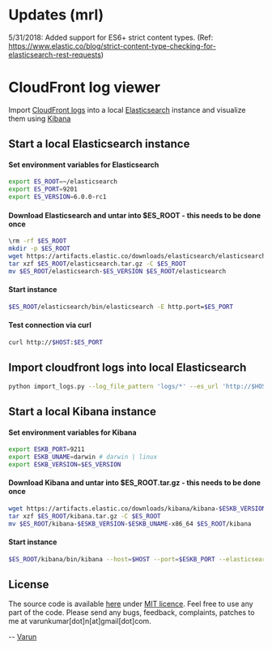 # Updates (mrl)

5/31/2018: Added support for ES6+ strict content types. (Ref: https://www.elastic.co/blog/strict-content-type-checking-for-elasticsearch-rest-requests)

# CloudFront log viewer

Import [CloudFront logs](http://docs.aws.amazon.com/AmazonCloudFront/latest/DeveloperGuide/AccessLogs.html#LogFileFormat) into a local [Elasticsearch](https://www.elastic.co/products/elasticsearch) instance and visualize them using [Kibana](https://www.elastic.co/products/kibana)

## Start a local Elasticsearch instance

#### Set environment variables for Elasticsearch
```bash
export ES_ROOT=~/elasticsearch
export ES_PORT=9201
export ES_VERSION=6.0.0-rc1
```

#### Download Elasticsearch and untar into $ES_ROOT - this needs to be done once
```bash
\rm -rf $ES_ROOT
mkdir -p $ES_ROOT
wget https://artifacts.elastic.co/downloads/elasticsearch/elasticsearch-$ES_VERSION.tar.gz -O $ES_ROOT/elasticsearch.tar.gz
tar xzf $ES_ROOT/elasticsearch.tar.gz -C $ES_ROOT
mv $ES_ROOT/elasticsearch-$ES_VERSION $ES_ROOT/elasticsearch
```

#### Start instance
```bash
$ES_ROOT/elasticsearch/bin/elasticsearch -E http.port=$ES_PORT
```

#### Test connection via curl
```bash
curl http://$HOST:$ES_PORT
```

## Import cloudfront logs into local Elasticsearch
```bash
python import_logs.py --log_file_pattern 'logs/*' --es_url 'http://$HOST:$ES_PORT' --index cloudfront --type prod --clean_index --verbosity INFO
```

## Start a local Kibana instance

#### Set environment variables for Kibana
```bash
export ESKB_PORT=9211
export ESKB_UNAME=darwin # darwin | linux
export ESKB_VERSION=$ES_VERSION
```

#### Download Kibana and untar into $ES_ROOT.tar.gz - this needs to be done once
```bash
wget https://artifacts.elastic.co/downloads/kibana/kibana-$ESKB_VERSION-$ESKB_UNAME-x86_64.tar.gz -O $ES_ROOT/kibana.tar.gz
tar xzf $ES_ROOT/kibana.tar.gz -C $ES_ROOT
mv $ES_ROOT/kibana-$ESKB_VERSION-$ESKB_UNAME-x86_64 $ES_ROOT/kibana
```

#### Start instance
```bash
$ES_ROOT/kibana/bin/kibana --host=$HOST --port=$ESKB_PORT --elasticsearch=http://$HOST:$ES_PORT
```

## License
The source code is available [here](https://github.com/varunkumar/cloudfront-log-viewer) under [MIT licence](http://varunkumar.mit-license.org/). Feel free to use any part of the code. Please send any bugs, feedback, complaints, patches to me at varunkumar[dot]n[at]gmail[dot]com.

-- [Varun](http://www.varunkumar.me)
